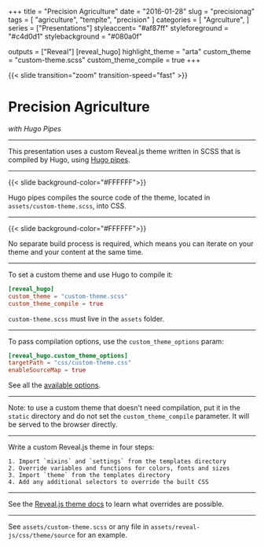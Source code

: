 +++
title = "Precision Agriculture"
date = "2016-01-28"
slug = "precisionag"
tags = [
    "agriculture",
    "templte",
    "precision"
]
categories = [
    "Agrculture",
]
series = ["Presentations"]
styleaccent= "#af87ff"
styleforeground = "#c4d0d1"
stylebackground = "#080a0f"

outputs = ["Reveal"]
[reveal_hugo]
highlight_theme = "arta"
custom_theme = "custom-theme.scss"
custom_theme_compile = true
+++

{{< slide transition="zoom" transition-speed="fast" >}}
# Precision Agriculture
*with Hugo Pipes*

---
This presentation uses a custom Reveal.js theme written in SCSS that is compiled by Hugo, using [Hugo pipes](https://gohugo.io/hugo-pipes/).

---
{{< slide background-color="#FFFFFF">}}

Hugo pipes compiles the source code of the theme, located in `assets/custom-theme.scss`, into CSS.

---

{{< slide background-color="#FFFFFF">}}

No separate build process is required, which means you can iterate on your theme and your content at the same time.

---

To set a custom theme and use Hugo to compile it:

```toml
[reveal_hugo]
custom_theme = "custom-theme.scss"
custom_theme_compile = true
```

`custom-theme.scss` must live in the `assets` folder.

---

To pass compilation options, use the `custom_theme_options` param:

```toml
[reveal_hugo.custom_theme_options]
targetPath = "css/custom-theme.css"
enableSourceMap = true
```

See all the [available options](https://gohugo.io/hugo-pipes/scss-sass/#options).

---

Note: to use a custom theme that doesn't need compilation, put it in the `static` directory and do not set the `custom_theme_compile` parameter. It will be served to the browser directly.

---

Write a custom Reveal.js theme in four steps:

```text
1. Import `mixins` and `settings` from the templates directory
2. Override variables and functions for colors, fonts and sizes
3. Import `theme` from the templates directory
4. Add any additional selectors to override the built CSS
```

---

See the [Reveal.js theme docs](https://github.com/hakimel/reveal.js/blob/master/css/theme/README.md) to learn what overrides are possible.

---

See `assets/custom-theme.scss` or any file in `assets/reveal-js/css/theme/source` for an example.
